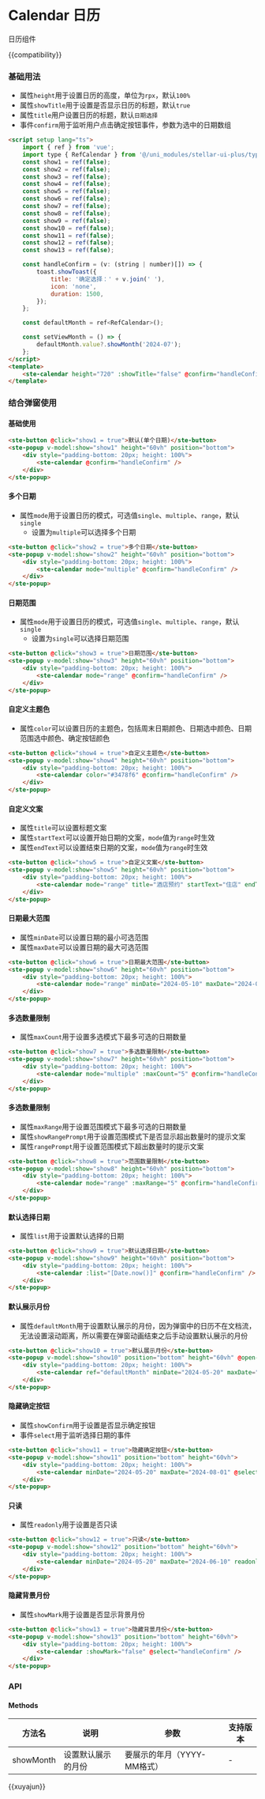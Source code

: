 # Calendar 日历

日历组件

{{compatibility}}

### 基础用法

-   属性`height`用于设置日历的高度，单位为`rpx`，默认`100%`
-   属性`showTitle`用于设置是否显示日历的标题，默认`true`
-   属性`title`用户设置日历的标题，默认`日期选择`
-   事件`confirm`用于监听用户点击确定按钮事件，参数为选中的日期数组

```html
<script setup lang="ts">
    import { ref } from 'vue';
    import type { RefCalendar } from '@/uni_modules/stellar-ui-plus/types/refComponents';
    const show1 = ref(false);
    const show2 = ref(false);
    const show3 = ref(false);
    const show4 = ref(false);
    const show5 = ref(false);
    const show6 = ref(false);
    const show7 = ref(false);
    const show8 = ref(false);
    const show9 = ref(false);
    const show10 = ref(false);
    const show11 = ref(false);
    const show12 = ref(false);
    const show13 = ref(false);

    const handleConfirm = (v: (string | number)[]) => {
        toast.showToast({
            title: '确定选择：' + v.join(' '),
            icon: 'none',
            duration: 1500,
        });
    };

    const defaultMonth = ref<RefCalendar>();

    const setViewMonth = () => {
        defaultMonth.value?.showMonth('2024-07');
    };
</script>
<template>
    <ste-calendar height="720" :showTitle="false" @confirm="handleConfirm" />
</template>
```

### 结合弹窗使用

#### 基础使用

```html
<ste-button @click="show1 = true">默认(单个日期)</ste-button>
<ste-popup v-model:show="show1" height="60vh" position="bottom">
    <div style="padding-bottom: 20px; height: 100%">
        <ste-calendar @confirm="handleConfirm" />
    </div>
</ste-popup>
```

#### 多个日期

-   属性`mode`用于设置日历的模式，可选值`single`、`multiple`、`range`，默认`single`
    -   设置为`multiple`可以选择多个日期

```html
<ste-button @click="show2 = true">多个日期</ste-button>
<ste-popup v-model:show="show2" height="60vh" position="bottom">
    <div style="padding-bottom: 20px; height: 100%">
        <ste-calendar mode="multiple" @confirm="handleConfirm" />
    </div>
</ste-popup>
```

#### 日期范围

-   属性`mode`用于设置日历的模式，可选值`single`、`multiple`、`range`，默认`single`
    -   设置为`single`可以选择日期范围

```html
<ste-button @click="show3 = true">日期范围</ste-button>
<ste-popup v-model:show="show3" height="60vh" position="bottom">
    <div style="padding-bottom: 20px; height: 100%">
        <ste-calendar mode="range" @confirm="handleConfirm" />
    </div>
</ste-popup>
```

#### 自定义主题色

-   属性`color`可以设置日历的主题色，包括周末日期颜色、日期选中颜色、日期范围选中颜色、确定按钮颜色

```html
<ste-button @click="show4 = true">自定义主题色</ste-button>
<ste-popup v-model:show="show4" height="60vh" position="bottom">
    <div style="padding-bottom: 20px; height: 100%">
        <ste-calendar color="#3478f6" @confirm="handleConfirm" />
    </div>
</ste-popup>
```

#### 自定义文案

-   属性`title`可以设置标题文案
-   属性`startText`可以设置开始日期的文案，`mode`值为`range`时生效
-   属性`endText`可以设置结束日期的文案，`mode`值为`range`时生效

```html
<ste-button @click="show5 = true">自定义文案</ste-button>
<ste-popup v-model:show="show5" height="60vh" position="bottom">
    <div style="padding-bottom: 20px; height: 100%">
        <ste-calendar mode="range" title="酒店预约" startText="住店" endText="离店" @confirm="handleConfirm" />
    </div>
</ste-popup>
```

#### 日期最大范围

-   属性`minDate`可以设置日期的最小可选范围
-   属性`maxDate`可以设置日期的最大可选范围

```html
<ste-button @click="show6 = true">日期最大范围</ste-button>
<ste-popup v-model:show="show6" height="60vh" position="bottom">
    <div style="padding-bottom: 20px; height: 100%">
        <ste-calendar mode="range" minDate="2024-05-10" maxDate="2024-05-20" @confirm="handleConfirm" />
    </div>
</ste-popup>
```

#### 多选数量限制

-   属性`maxCount`用于设置多选模式下最多可选的日期数量

```html
<ste-button @click="show7 = true">多选数量限制</ste-button>
<ste-popup v-model:show="show7" height="60vh" position="bottom">
    <div style="padding-bottom: 20px; height: 100%">
        <ste-calendar mode="multiple" :maxCount="5" @confirm="handleConfirm" />
    </div>
</ste-popup>
```

#### 多选数量限制

-   属性`maxRange`用于设置范围模式下最多可选的日期数量
-   属性`showRangePrompt`用于设置范围模式下是否显示超出数量时的提示文案
-   属性`rangePrompt`用于设置范围模式下超出数量时的提示文案

```html
<ste-button @click="show8 = true">范围数量限制</ste-button>
<ste-popup v-model:show="show8" height="60vh" position="bottom">
    <div style="padding-bottom: 20px; height: 100%">
        <ste-calendar mode="range" :maxRange="5" @confirm="handleConfirm" />
    </div>
</ste-popup>
```

#### 默认选择日期

-   属性`list`用于设置默认选择的日期

```html
<ste-button @click="show9 = true">默认选择日期</ste-button>
<ste-popup v-model:show="show9" height="60vh" position="bottom">
    <div style="padding-bottom: 20px; height: 100%">
        <ste-calendar :list="[Date.now()]" @confirm="handleConfirm" />
    </div>
</ste-popup>
```

#### 默认展示月份

-   属性`defaultMonth`用于设置默认展示的月份，因为弹窗中的日历不在文档流，无法设置滚动距离，所以需要在弹窗动画结束之后手动设置默认展示的月份

```html
<ste-button @click="show10 = true">默认展示月份</ste-button>
<ste-popup v-model:show="show10" position="bottom" height="60vh" @open-after="setViewMonth">
    <div style="padding-bottom: 20px; height: 100%">
        <ste-calendar ref="defaultMonth" minDate="2024-05-20" maxDate="2024-08-01" @confirm="handleConfirm" />
    </div>
</ste-popup>
```

#### 隐藏确定按钮

-   属性`showConfirm`用于设置是否显示确定按钮
-   事件`select`用于监听选择日期的事件

```html
<ste-button @click="show11 = true">隐藏确定按钮</ste-button>
<ste-popup v-model:show="show11" position="bottom" height="60vh">
    <div style="padding-bottom: 20px; height: 100%">
        <ste-calendar minDate="2024-05-20" maxDate="2024-08-01" @select="handleConfirm" :showConfirm="false" />
    </div>
</ste-popup>
```

#### 只读

-   属性`readonly`用于设置是否只读

```html
<ste-button @click="show12 = true">只读</ste-button>
<ste-popup v-model:show="show12" position="bottom" height="60vh">
    <div style="padding-bottom: 20px; height: 100%">
        <ste-calendar minDate="2024-05-20" maxDate="2024-06-10" readonly :list="['2024-05-21']" />
    </div>
</ste-popup>
```

#### 隐藏背景月份

-   属性`showMark`用于设置是否显示背景月份

```html
<ste-button @click="show13 = true">隐藏背景月份</ste-button>
<ste-popup v-model:show="show13" position="bottom" height="60vh">
    <div style="padding-bottom: 20px; height: 100%">
        <ste-calendar :showMark="false" @select="handleConfirm" />
    </div>
</ste-popup>
```

### API

<!-- props -->

#### Methods

| 方法名    | 说明               | 参数                        | 支持版本 |
| --------- | ------------------ | --------------------------- | -------- |
| showMonth | 设置默认展示的月份 | 要展示的年月（YYYY-MM格式） | -        |

{{xuyajun}}
